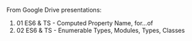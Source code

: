 From Google Drive presentations:
<ol>
<li>01 ES6 & TS - Computed Property Name, for...of</li>
<li>02 ES6 & TS - Enumerable Types, Modules, Types, Classes</li>
</ol>